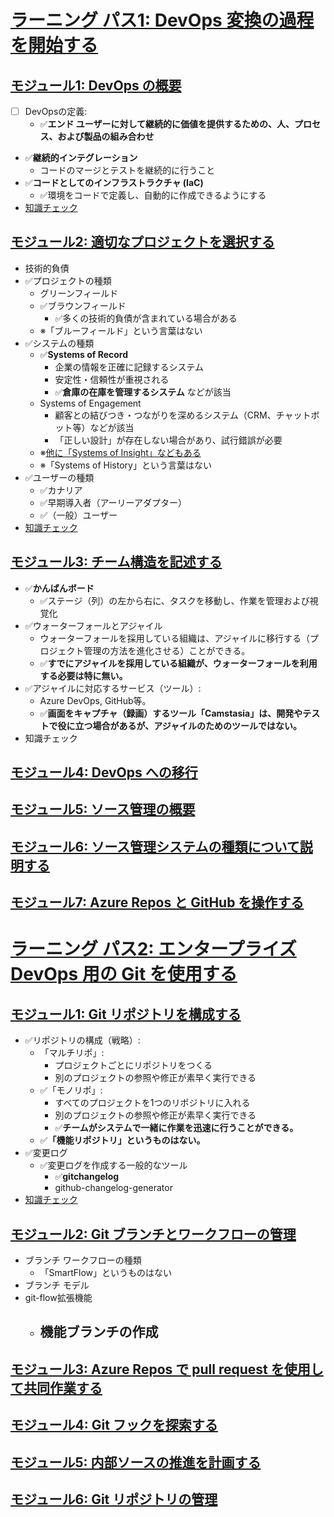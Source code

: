 # [ラーニング パス1: DevOps 変換の過程を開始する](https://docs.microsoft.com/ja-jp/learn/paths/az-400-get-started-devops-transformation-journey/)

## [モジュール1: DevOps の概要](https://docs.microsoft.com/ja-jp/learn/modules/introduction-to-devops/)

- [ ] DevOpsの定義:
  - ✅**エンド ユーザーに対して継続的に価値を提供するための、人、プロセス、および製品の組み合わせ**
- ✅**継続的インテグレーション**
  - コードのマージとテストを継続的に行うこと
- ✅**コードとしてのインフラストラクチャ (IaC)**
  - ✅環境をコードで定義し、自動的に作成できるようにする
- [知識チェック](https://docs.microsoft.com/ja-jp/learn/modules/introduction-to-devops/6-knowledge-check)

## [モジュール2: 適切なプロジェクトを選択する](https://docs.microsoft.com/ja-jp/learn/modules/choose-right-project/)

- 技術的負債
- ✅プロジェクトの種類
  - グリーンフィールド
  - ✅ブラウンフィールド
    - ✅多くの技術的負債が含まれている場合がある
  - ※「ブルーフィールド」という言葉はない
- ✅システムの種類
  - ✅**Systems of Record**
    - 企業の情報を正確に記録するシステム
    - 安定性・信頼性が重視される
    - ✅**倉庫の在庫を管理するシステム** などが該当
  - Systems of Engagement
    - 顧客との結びつき・つながりを深めるシステム（CRM、チャットボット等）などが該当
    - 「正しい設計」が存在しない場合があり、試行錯誤が必要
  - ※[他に「Systems of Insight」などもある](https://www.cyzen.cloud/magazine/soe_sor)
  - ※「Systems of History」という言葉はない
- ✅ユーザーの種類
  - ✅カナリア
  - ✅早期導入者（アーリーアダプター）
  - ✅（一般）ユーザー
- [知識チェック](https://docs.microsoft.com/ja-jp/learn/modules/choose-right-project/7-knowledge-check)

## [モジュール3: チーム構造を記述する](https://docs.microsoft.com/ja-jp/learn/modules/describe-team-structures/)

- ✅**かんばんボード**
  - ✅ステージ（列）の左から右に、タスクを移動し、作業を管理および視覚化
- ✅ウォーターフォールとアジャイル
  - ウォーターフォールを採用している組織は、アジャイルに移行する（プロジェクト管理の方法を進化させる）ことができる。
  - ✅**すでにアジャイルを採用している組織が、ウォーターフォールを利用する必要は特に無い。**
- ✅アジャイルに対応するサービス（ツール）: 
  - Azure DevOps, GitHub等。
  - ✅**画面をキャプチャ（録画）するツール「Camstasia」は、開発やテストで役に立つ場合があるが、アジャイルのためのツールではない。**
- 知識チェック

## [モジュール4: DevOps への移行](https://docs.microsoft.com/ja-jp/learn/modules/migrate-to-devops/)

## [モジュール5: ソース管理の概要](https://docs.microsoft.com/ja-jp/learn/modules/introduction-to-source-control/)

## [モジュール6: ソース管理システムの種類について説明する](https://docs.microsoft.com/ja-jp/learn/modules/describe-types-of-source-control-systems/)

## [モジュール7: Azure Repos と GitHub を操作する](https://docs.microsoft.com/ja-jp/learn/modules/work-azure-repos-github/)

# [ラーニング パス2: エンタープライズ DevOps 用の Git を使用する](https://docs.microsoft.com/ja-jp/learn/paths/az-400-work-git-for-enterprise-devops/)

## [モジュール1: Git リポジトリを構成する](https://docs.microsoft.com/ja-jp/learn/modules/structure-your-git-repo/)

- ✅リポジトリの構成（戦略）:
  - 「マルチリポ」:
    - プロジェクトごとにリポジトリをつくる
    - 別のプロジェクトの参照や修正が素早く実行できる
  - ✅「モノリポ」:
    - すべてのプロジェクトを1つのリポジトリに入れる
    - 別のプロジェクトの参照や修正が素早く実行できる
    - ✅**チームがシステムで一緒に作業を迅速に行うことができる。**
  - ✅**「機能リポジトリ」というものはない。**
- ✅変更ログ
  - ✅変更ログを作成する一般的なツール
    - ✅**gitchangelog**
    - github-changelog-generator
- [知識チェック](https://docs.microsoft.com/ja-jp/learn/modules/structure-your-git-repo/4-knowledge-check)

## [モジュール2: Git ブランチとワークフローの管理](https://docs.microsoft.com/ja-jp/learn/modules/manage-git-branches-workflows/)

- ブランチ ワークフローの種類
  - 「SmartFlow」というものはない
- ブランチ モデル
- git-flow拡張機能
  - 機能ブランチの作成
    - 

## [モジュール3: Azure Repos で pull request を使用して共同作業する](https://docs.microsoft.com/ja-jp/learn/modules/collaborate-pull-requests-azure-repos/)

## [モジュール4: Git フックを探索する](https://docs.microsoft.com/ja-jp/learn/modules/explore-git-hooks/)

## [モジュール5: 内部ソースの推進を計画する](https://docs.microsoft.com/ja-jp/learn/modules/plan-fostering-inner-source/)

## [モジュール6: Git リポジトリの管理](https://docs.microsoft.com/ja-jp/learn/modules/manage-git-repositories/)